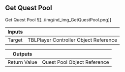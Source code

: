 ## Get Quest Pool
Get Quest Pool
![[../img/nd_img_GetQuestPool.png]]

|Inputs||
|--|--|
| Target | TBLPlayer Controller Object Reference |

|Outputs||
|--|--|
| Return Value | Quest Pool Object Reference |
